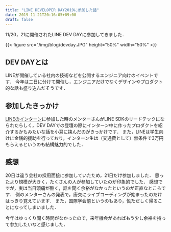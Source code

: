 ```yaml
---
title: "LINE DEVELOPER DAY2019に参加した話"
date: 2019-11-21T20:16:05+09:00
draft: false
---
```


11/20，21に開催されたLINE DEV DAYに参加してきました．

{{< figure src="/img/blog/devday.JPG" height="50%" width="50%" >}}

## DEV DAYとは
LINEが開催している社内の技術などを公開するエンジニア向けのイベントです．
今年は二日に分けて開催し，エンジニアだけでなくデザインやプロダクト的な話も盛り込んだそうです．

## 参加したきっかけ
[LINEのインターン](../line/)に参加した時のメンターさんがLINE SDKのリードテックになられたらしく，DEV DAYでの登壇の際にインターン中に作ったプロダクトを紹介するかもみたいな話を小耳に挟んだのがきっかけです．
また，LINEは学生向けに金銭的援助を行っており，インターン生は（交通費として）無条件で3万円もらえるというのも結構魅力的でした．

## 感想
20日は違う会社の採用面接に参加していたため，21日だけ参加しました．
思ったより規模が大きく，たくさんの人が参加していたのが印象的でした．
感想ですが，実は当日頭痛が酷く，話を聞く余裕がなかったというのが正直なところです．
例のメンターさんの発表で，唐突にライブコーディングが始まったのだけはっきり覚えています．
また，国際学会前というのもあり，慌ただしく帰ることになってしまいました．

今年はゆっくり聞く時間がなかったので，来年機会があればもう少し余裕を持って参加したいなと感じました．

